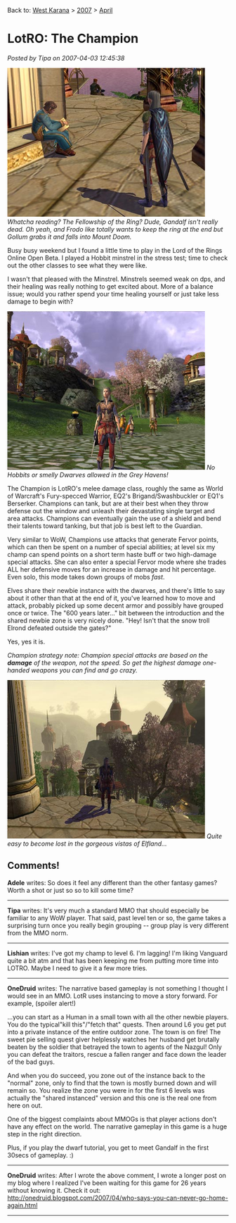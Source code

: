 Back to: [West Karana](/posts/westkarana.md) > [2007](/posts/2007/westkarana.md) > [April](./westkarana.md)
# LotRO: The Champion

*Posted by Tipa on 2007-04-03 12:45:38*

![lotro-book.jpg](../../../uploads/2007/04/lotro-book.jpg)
*Whatcha reading? The Fellowship of the Ring? Dude, Gandalf isn't really dead. Oh yeah, and Frodo like totally wants to keep the ring at the end but Gollum grabs it and falls into Mount Doom.*

Busy busy weekend but I found a little time to play in the Lord of the Rings Online Open Beta. I played a Hobbit minstrel in the stress test; time to check out the other classes to see what they were like.

I wasn't that pleased with the Minstrel. Minstrels seemed weak on dps, and their healing was really nothing to get excited about. More of a balance issue; would you rather spend your time healing yourself or just take less damage to begin with?

![lotro-scene1.jpg](../../../uploads/2007/04/lotro-scene1.jpg)
*No Hobbits or smelly Dwarves allowed in the Grey Havens!*

The Champion is LotRO's melee damage class, roughly the same as World of Warcraft's Fury-specced Warrior, EQ2's Brigand/Swashbuckler or EQ1's Berserker. Champions can tank, but are at their best when they throw defense out the window and unleash their devastating single target and area attacks. Champions can eventually gain the use of a shield and bend their talents toward tanking, but that job is best left to the Guardian.

Very similar to WoW, Champions use attacks that generate Fervor points, which can then be spent on a number of special abilities; at level six my champ can spend points on a short term haste buff or two high-damage special attacks. She can also enter a special Fervor mode where she trades ALL her defensive moves for an increase in damage and hit percentage. Even solo, this mode takes down groups of mobs *fast*.

Elves share their newbie instance with the dwarves, and there's little to say about it other than that at the end of it, you've learned how to move and attack, probably picked up some decent armor and possibly have grouped once or twice. The "600 years later..." bit between the introduction and the shared newbie zone is very nicely done. "Hey! Isn't that the snow troll Elrond defeated outside the gates?"

Yes, yes it is.

*Champion strategy note: Champion special attacks are based on the **damage** of the weapon, not the speed. So get the highest damage one-handed weapons you can find and go crazy.*

![lotro-scene2.jpg](../../../uploads/2007/04/lotro-scene2.jpg)
*Quite easy to become lost in the gorgeous vistas of Elfland...*






## Comments!

**Adele** writes: So does it feel any different than the other fantasy games? Worth a shot or just so so to kill some time?

---

**Tipa** writes: It's very much a standard MMO that should especially be familiar to any WoW player. That said, past level ten or so, the game takes a surprising turn once you really begin grouping -- group play is very different from the MMO norm.

---

**Lishian** writes: I've got my champ to level 6. I'm lagging! I'm liking Vanguard quite a bit atm and that has been keeping me from putting more time into LOTRO. Maybe I need to give it a few more tries.

---

**OneDruid** writes: The narrative based gameplay is not something I thought I would see in an MMO. LotR uses instancing to move a story forward. For example, (spoiler alert!)

...you can start as a Human in a small town with all the other newbie players. You do the typical"kill this"/"fetch that" quests. Then around L6 you get put into a private instance of the entire outdoor zone. The town is on fire! The sweet pie selling quest giver helplessly watches her husband get brutally beaten by the soldier that betrayed the town to agents of the Nazgul! Only you can defeat the traitors, rescue a fallen ranger and face down the leader of the bad guys.

And when you do succeed, you zone out of the instance back to the "normal" zone, only to find that the town is mostly burned down and will remain so. You realize the zone you were in for the first 6 levels was actually the "shared instanced" version and this one is the real one from here on out.

One of the biggest complaints about MMOGs is that player actions don't have any effect on the world. The narrative gameplay in this game is a huge step in the right direction. 

Plus, if you play the dwarf tutorial, you get to meet Gandalf in the first 30secs of gameplay. :)

---

**OneDruid** writes: After I wrote the above comment, I wrote a longer post on my blog where I realized I've been waiting for this game for 26 years without knowing it. Check it out: http://onedruid.blogspot.com/2007/04/who-says-you-can-never-go-home-again.html

---

